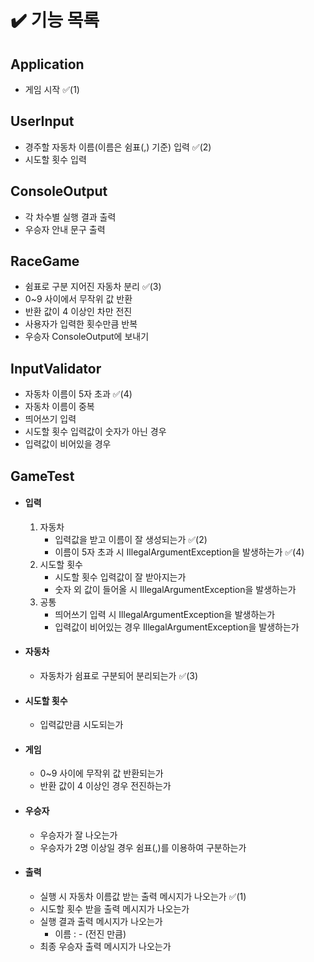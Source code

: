 # ✔️ 기능 목록

## Application

- 게임 시작 ✅(1)

## UserInput

- 경주할 자동차 이름(이름은 쉼표(,) 기준) 입력 ✅(2)
- 시도할 횟수 입력

## ConsoleOutput

- 각 차수별 실행 결과 출력
- 우승자 안내 문구 출력

## RaceGame

- 쉼표로 구분 지어진 자동차 분리 ✅(3)
- 0~9 사이에서 무작위 값 반환
- 반환 값이 4 이상인 차만 전진
- 사용자가 입력한 횟수만큼 반복
- 우승자 ConsoleOutput에 보내기

## InputValidator

- 자동차 이름이 5자 초과 ✅(4)
- 자동차 이름이 중복
- 띄어쓰기 입력
- 시도할 횟수 입력값이 숫자가 아닌 경우
- 입력값이 비어있을 경우

## GameTest

- #### 입력 
  1. 자동차
      - 입력값을 받고 이름이 잘 생성되는가 ✅(2)
      - 이름이 5자 초과 시 IllegalArgumentException을 발생하는가 ✅(4)
  2. 시도할 횟수
        - 시도할 횟수 입력값이 잘 받아지는가
        - 숫자 외 값이 들어올 시 IllegalArgumentException을 발생하는가
  3. 공통
        - 띄어쓰기 입력 시 IllegalArgumentException을 발생하는가
        - 입력값이 비어있는 경우 IllegalArgumentException을 발생하는가
- #### 자동차
    - 자동차가 쉼표로 구분되어 분리되는가 ✅(3)
- #### 시도할 횟수
    - 입력값만큼 시도되는가
- #### 게임
    - 0~9 사이에 무작위 값 반환되는가
    - 반환 값이 4 이상인 경우 전진하는가
- #### 우승자
    - 우승자가 잘 나오는가
    - 우승자가 2명 이상일 경우 쉼표(,)를 이용하여 구분하는가
- #### 출력
    - 실행 시 자동차 이름값 받는 출력 메시지가 나오는가  ✅(1)
    - 시도할 횟수 받을 출력 메시지가 나오는가
    - 실행 결과 출력 메시지가 나오는가
        - 이름 : - (전진 만큼)
    - 최종 우승자 출력 메시지가 나오는가